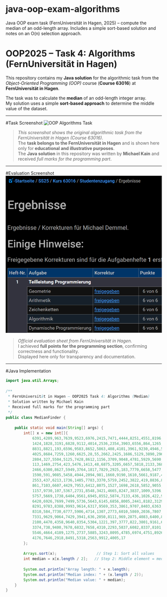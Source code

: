 # java-oop-exam-algorithms
Java OOP exam task (FernUniversität in Hagen, 2025) – compute the median of an odd-length array. Includes a simple sort-based solution and notes on an O(n) selection approach.

# OOP2025 – Task 4: Algorithms (FernUniversität in Hagen)

This repository contains my **Java solution** for the algorithmic task from the *Object-Oriented Programming (OOP)* course (**Course 63016**) at **FernUniversität in Hagen**.

The task was to calculate the **median** of an odd-length integer array.  
My solution uses a simple **sort-based approach** to determine the middle value of the dataset.

---

#Task Screenshot
![OOP Algorithms Task](OOP2025%20-%20task%204%20-%20Algorithmik/OOP2025%20-%20task4%20-%20Algorithmmik.png "OOP2025 – Task4 – Algorithmik (FernUniversität in Hagen)")

> *This screenshot shows the original algorithmic task from the FernUniversität in Hagen (Course 63016).*  
> The **task belongs to the FernUniversität in Hagen** and is shown here only for **educational and illustrative purposes**.  
> The **Java solution** in this repository was written by **Michael Kain** and received *full marks for the programming part*.

---

#Evaluation Screenshot
![OOP Evaluation Screenshot](OOP2025%20-%20task%204%20-%20Algorithmik/OOP2025%20-%20task%201-5%20-%20Evaluation%20%26%20Score.png "OOP2025 – Evaluation (FernUniversität in Hagen)")

> *Official evaluation sheet from FernUniversität in Hagen.*  
> I achieved **full points for the programming section**, confirming correctness and functionality.  
> Displayed here only for transparency and documentation.

---

#Java Implementation

```java
import java.util.Arrays;

/**
 * FernUniversität in Hagen – OOP2025 Task 4: Algorithms (Median)
 * Solution written by Michael Kain
 * Received full marks for the programming part
 */
public class MedianFinder {

    public static void main(String[] args) {
        int[] x = new int[]{
            6391,4209,963,7639,9523,6976,2415,7471,4444,8251,4551,8196,4314,3159,139,8708,6459,3591,
            1424,1828,3191,6828,9112,4014,2536,2354,3903,6556,864,1265,4364,3596,5423,6291,3240,
            8831,8821,193,6596,9583,8652,5863,408,4101,3961,9230,4946,5160,4927,3948,8195,9727,
            4025,8684,7259,1260,6625,28,55,2662,2425,1686,5129,3890,2967,8584,8372,1554,3643,1765,
            2804,327,5504,5125,7428,8612,1156,3709,9048,4781,5929,5690,9782,8880,3514,4750,329,
            113,1469,2754,423,5476,1413,48,6875,3205,6657,5818,2133,3685,7219,5595,6079,3019,7480,
            2466,6300,8627,5949,3764,1817,7829,2925,183,7770,6658,5477,2830,2675,2811,8599,9369,
            1590,591,9085,5458,4944,2094,981,1660,9190,1610,5661,9187,4573,7196,2225,4723,9759,
            2553,437,6213,1736,1485,7783,3370,5759,2452,3822,419,8836,8883,9633,2724,7892,5027,
            861,7103,6607,4429,7953,6412,8075,1527,1698,2618,5852,9055,9058,9922,9972,1552,4406,
            1157,9730,107,5367,2731,8548,3421,4665,8247,3837,1009,5396,6950,4149,9380,1834,850,
            5757,5669,1738,6404,9561,6945,8552,5874,7133,436,1026,422,9864,2652,1931,3628,8507,
            6420,6926,7699,7499,5736,5643,6145,6856,8005,2441,8182,3129,1663,9261,6074,4386,4503,
            8291,9783,8388,9993,9614,6317,9569,353,3861,9707,8403,6363,5751,6790,5337,8921,652,
            8310,584,7730,6777,5906,4714,1307,2773,6010,5869,2036,7807,4303,4109,1463,7815,6898,
            7331,9629,9064,7429,3941,636,2050,8111,969,2875,4083,6400,8749,1532,9562,7533,9154,
            2100,4470,4358,9640,8354,5304,1221,397,3777,822,3801,9161,6602,2345,9421,4040,8288,
            3374,738,9400,7678,6832,7658,4310,2293,5837,6082,8337,8101,5233,2526,7183,435,3792,
            5546,4664,4189,1275,2737,5885,3243,8095,4785,6974,4751,8926,2744,885,9129,7006,8892,
            4176,7646,2918,8491,5318,2563,9912,4005,17
        };

        Arrays.sort(x);                  // Step 1: Sort all values
        int median = x[x.length / 2];   // Step 2: Middle element = median

        System.out.println("Array length: " + x.length);
        System.out.println("Median index: " + (x.length / 2));
        System.out.println("Median value: " + median);
    }
}
